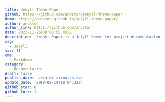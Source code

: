 ```yaml
---
title: Jekyll Theme Paper
github: https://github.com/andstor/jekyll-theme-paper
demo: https://andstor.github.io/jekyll-theme-paper/
author: andstor
author_link: https://github.com/andstor
date: 2023-11-26T09:08:55.455Z
description: ':book: Paper is a Jekyll theme for project documentation'
ssg:
  - Jekyll
css: []
cms:
  - Markdown
category:
  - Documentation
draft: false
publish_date: '2019-07-21T00:23:24Z'
update_date: '2019-08-14T19:04:32Z'
github_star: 8
github_fork: 1
---
```

